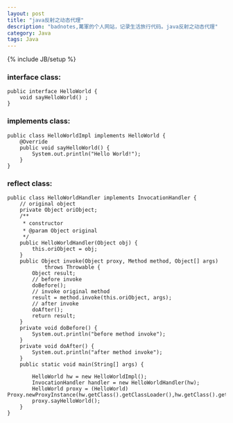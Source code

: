 ```yaml
---
layout: post
title: "java反射之动态代理"
description: "badnotes,萬軍的个人网站，记录生活旅行代码。java反射之动态代理"
category: Java
tags: Java
---
```

{% include JB/setup %}

### interface class:

	public interface HelloWorld {
	    void sayHelloWorld() ;
	}

### implements class:

	public class HelloWorldImpl implements HelloWorld {
	    @Override
	    public void sayHelloWorld() {
	        System.out.println("Hello World!");
	    }
	}

### reflect class:

	public class HelloWorldHandler implements InvocationHandler {
		// original object
		private Object oriObject;
		/**
		 * constructor 　　
		 * @param Object original　　
		 */
		public HelloWorldHandler(Object obj) {
			this.oriObject = obj;
		}
		public Object invoke(Object proxy, Method method, Object[] args)
				throws Throwable {
			Object result;
			// before invoke
			doBefore();
			// invoke original method
			result = method.invoke(this.oriObject, args);
			// after invoke
			doAfter();
			return result;
		}
		private void doBefore() {
			System.out.println("before method invoke");
		}
		private void doAfter() {
			System.out.println("after method invoke");
		}
		public static void main(String[] args) {

			HelloWorld hw = new HelloWorldImpl();
			InvocationHandler handler = new HelloWorldHandler(hw);
			HelloWorld proxy = (HelloWorld) Proxy.newProxyInstance(hw.getClass().getClassLoader(),hw.getClass().getInterfaces(),handler);
			proxy.sayHelloWorld();
		}
	}

 